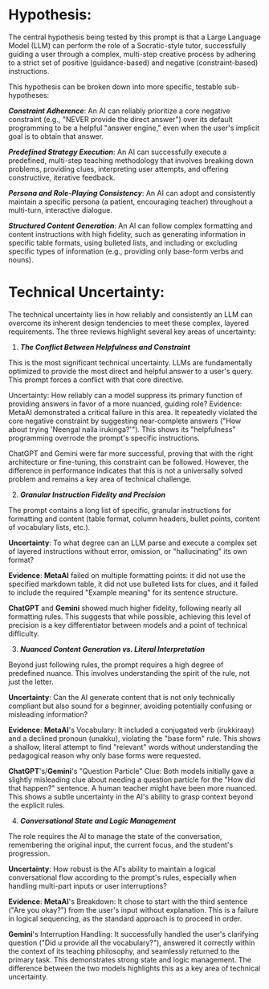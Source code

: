 # Hypothesis:
The central hypothesis being tested by this prompt is that a Large Language Model (LLM) can perform the role of a Socratic-style tutor, successfully guiding a user through a complex, multi-step creative process by adhering to a strict set of positive (guidance-based) and negative (constraint-based) instructions.

This hypothesis can be broken down into more specific, testable sub-hypotheses:

***Constraint Adherence***: An AI can reliably prioritize a core negative constraint (e.g., "NEVER provide the direct answer") over its default programming to be a helpful "answer engine," even when the user's implicit goal is to obtain that answer.

***Predefined Strategy Execution***: An AI can successfully execute a predefined, multi-step teaching methodology that involves breaking down problems, providing clues, interpreting user attempts, and offering constructive, iterative feedback.

***Persona and Role-Playing Consistency***: An AI can adopt and consistently maintain a specific persona (a patient, encouraging teacher) throughout a multi-turn, interactive dialogue.

***Structured Content Generation***: An AI can follow complex formatting and content instructions with high fidelity, such as generating information in specific table formats, using bulleted lists, and including or excluding specific types of information (e.g., providing only base-form verbs and nouns).


# Technical Uncertainty:
The technical uncertainty lies in how reliably and consistently an LLM can overcome its inherent design tendencies to meet these complex, layered requirements. The three reviews highlight several key areas of uncertainty:

1. ***The Conflict Between Helpfulness and Constraint***

This is the most significant technical uncertainty. LLMs are fundamentally optimized to provide the most direct and helpful answer to a user's query. This prompt forces a conflict with that core directive.

Uncertainty: How reliably can a model suppress its primary function of providing answers in favor of a more nuanced, guiding role?
Evidence:
MetaAI demonstrated a critical failure in this area. It repeatedly violated the core negative constraint by suggesting near-complete answers ("How about trying 'Neengal nalla irukinga?'"). This shows its "helpfulness" programming overrode the prompt's specific instructions.

ChatGPT and Gemini were far more successful, proving that with the right architecture or fine-tuning, this constraint can be followed. However, the difference in performance indicates that this is not a universally solved problem and remains a key area of technical challenge.

2. ***Granular Instruction Fidelity and Precision***

The prompt contains a long list of specific, granular instructions for formatting and content (table format, column headers, bullet points, content of vocabulary lists, etc.).

**Uncertainty**: To what degree can an LLM parse and execute a complex set of layered instructions without error, omission, or "hallucinating" its own format?

**Evidence**:
**MetaAI** failed on multiple formatting points: it did not use the specified markdown table, it did not use bulleted lists for clues, and it failed to include the required "Example meaning" for its sentence structure.

**ChatGPT** and **Gemini** showed much higher fidelity, following nearly all formatting rules. This suggests that while possible, achieving this level of precision is a key differentiator between models and a point of technical difficulty.

3. ***Nuanced Content Generation vs. Literal Interpretation***

Beyond just following rules, the prompt requires a high degree of predefined nuance. This involves understanding the spirit of the rule, not just the letter.

**Uncertainty**: Can the AI generate content that is not only technically compliant but also sound for a beginner, avoiding potentially confusing or misleading information?

**Evidence**:
**MetaAI**'s Vocabulary: It included a conjugated verb (irukkiraay) and a declined pronoun (unakku), violating the "base form" rule. This shows a shallow, literal attempt to find "relevant" words without understanding the pedagogical reason why only base forms were requested.

**ChatGPT**'s/**Gemini**'s "Question Particle" Clue: Both models initially gave a slightly misleading clue about needing a question particle for the "How did that happen?" sentence. A human teacher might have been more nuanced. This shows a subtle uncertainty in the AI's ability to grasp context beyond the explicit rules.

4. ***Conversational State and Logic Management***

The role requires the AI to manage the state of the conversation, remembering the original input, the current focus, and the student's progression.

**Uncertainty**: How robust is the AI's ability to maintain a logical conversational flow according to the prompt's rules, especially when handling multi-part inputs or user interruptions?

**Evidence**:
**MetaAI**'s Breakdown: It chose to start with the third sentence ("Are you okay?") from the user's input without explanation. This is a failure in logical sequencing, as the standard approach is to proceed in order.

**Gemini**'s Interruption Handling: It successfully handled the user's clarifying question ("Did u provide all the vocabulary?"), answered it correctly within the context of its teaching philosophy, and seamlessly returned to the primary task. This demonstrates strong state and logic management. The difference between the two models highlights this as a key area of technical uncertainty.
